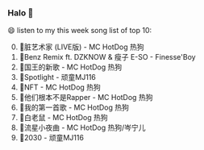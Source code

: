

### Halo 👋

😄 listen to my this week song list of top 10:

0. 🌈脏艺术家 (LIVE版) - MC HotDog 热狗
1. 🌈Benz Remix ft. DZKNOW & 瘦子 E-SO - Finesse'Boy
2. 🌈国王的新歌 - MC HotDog 热狗
3. 🌈Spotlight - 顽童MJ116
4. 🌈NFT - MC HotDog 热狗
5. 🌈他们根本不是Rapper - MC HotDog 热狗
6. 🌈我的第一首歌 - MC HotDog 热狗
7. 🌈白老鼠 - MC HotDog 热狗
8. 🌈流星小夜曲 - MC HotDog 热狗/岑宁儿
9. 🌈2030 - 顽童MJ116

